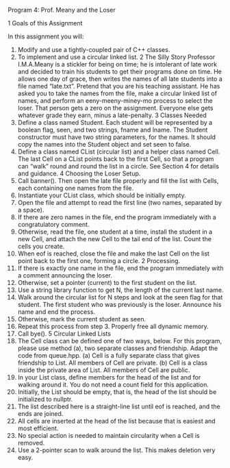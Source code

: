 Program 4: Prof. Meany and the Loser

1 Goals of this Assignment

In this assignment you will:
1. Modify and use a tightly-coupled pair of C++ classes.
2. To implement and use a circular linked list.
2 The Silly Story
Professor I.M.A.Meany is a stickler for being on time; he is intolerant of late work and
decided to train his students to get their programs done on time. He allows one day of
grace, then writes the names of all late students into a file named “late.txt”. Pretend that
you are his teaching assistant. He has asked you to take the names from the file, make
a circular linked list of names, and perform an eeny-meeny-miney-mo process to select
the loser. That person gets a zero on the assignment. Everyone else gets whatever
grade they earn, minus a late-penalty.
3 Classes Needed
1. Define a class named Student. Each student will be represented by a boolean flag,
seen, and two strings, fname and lname. The Student constructor must have
two string parameters, for the names. It should copy the names into the Student
object and set seen to false.
2. Define a class named CList (circular list) and a helper class named Cell. The last
Cell on a CList points back to the first Cell, so that a program can “walk” round and
round the list in a circle. See Section 4 for details and guidance.
4 Choosing the Loser
Setup.
1. Call banner(). Then open the late file properly and fill the list with Cells, each
containing one names from the file.
2. Instantiate your CList class, which should be initially empty.
3. Open the file and attempt to read the first line (two names, separated by a space).
4. If there are zero names in the file, end the program immediately with a
congratulatory comment.
5. Otherwise, read the file, one student at a time, install the student in a new Cell,
and attach the new Cell to the tail end of the list. Count the cells you create.
6. When eof is reached, close the file and make the last Cell on the list point back to
the first one, forming a circle. 2
Processing.
1. If there is exactly one name in the file, end the program immediately with a
comment announcing the loser.
2. Otherwise, set a pointer (current) to the first student on the list.
3. Use a string library function to get N, the length of the current last name.
4. Walk around the circular list for N steps and look at the seen flag for that student.
The first student who was previously is the loser. Announce his name and end the
process.
5. Otherwise, mark the current student as seen.
6. Repeat this process from step 3. Properly free all dynamic memory.
7. Call bye().
5 Circular Linked Lists
1. The Cell class can be defined one of two ways, below. For this program, please
use method (a), two separate classes and friendship. Adapt the code from
queue.hpp.
(a) Cell is a fully separate class that gives friendship to List. All members of Cell
are private.
(b) Cell is a class inside the private area of List. All members of Cell are public.
2. In your List class, define members for the head of the list and for walking around it. You
do not need a count field for this application.
3. Initially, the List should be empty, that is, the head of the list should be initialized
to nullptr.
4. The list described here is a straight-line list until eof is reached, and the ends are
joined.
5. All cells are inserted at the head of the list because that is easiest and most
efficient.
6. No special action is needed to maintain circularity when a Cell is removed.
7. Use a 2-pointer scan to walk around the list. This makes deletion very easy.
